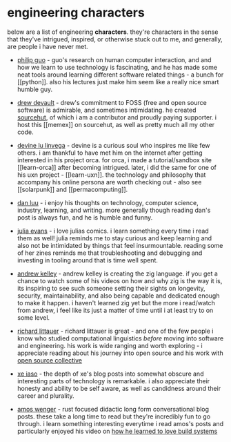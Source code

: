 # engineering characters

<!--epistemic=sapling-->

below are a list of engineering **characters**. they're characters in the sense
that they've intrigued, inspired, or otherwise stuck out to me, and generally,
are people i have never met.

- [philip guo](https://pg.ucsd.edu/) - guo's research on human computer
  interaction, and and how we learn to use technology is fascinating, and he
  has made some neat tools around learning different software related things -
  a bunch for [[python]]. also his lectures just make him seem like a really
  nice smart humble guy.

- [drew devault](https://drewdevault.com/) - drew's commitment to FOSS (free
  and open source software) is admirable, and sometimes intimidating. he
  created [sourcehut](https://sr.ht), of which i am a contributor and proudly
  paying supporter. i host this [[memex]] on sourcehut, as well as pretty much
  all my other code.

- [devine lu linvega](https://wiki.xxiivv.com/) - devine is a curious soul who
  inspires me like few others. i am thankful to have met him on the internet
  after getting interested in his project orca. for orca, i made a
  tutorial/sandbox site [[learn-orca]] after becoming intrigued. later, i did
  the same for one of his uxn project - [[learn-uxn]]. the technology and
  philosophy that accompany his online persona are worth checking out - also
  see [[solarpunk]] and [[permacomputing]].

- [dan luu](https://danluu.com/) - i enjoy his thoughts on technology, computer
  science, industry, learning, and writing. more generally though reading dan's
  post is always fun, and he is humble and funny.

- [julia evans](https://jvns.ca/) - i love julias comics. i learn something
  every time i read them as well! julia reminds me to stay curious and keep
  learning and also not be intimidated by things that feel insurmountable.
  reading some of her zines reminds me that troubleshooting and debugging and
  investing in tooling around that is time well spent.

- [andrew kelley](https://andrewkelley.me/) - andrew kelley is creating the zig
  language. if you get a chance to watch some of his videos on how and why zig
  is the way it is, its inspiring to see such someone setting their sights on
  longevity, security, maintainability, and also being capable and dedicated
  enough to make it happen. i haven't learned zig yet but the more i read/watch
  from andrew, i feel like its just a matter of time until i at least try to on
  some level.

- [richard littauer](https://www.burntfen.com/) - richard littauer is great -
  and one of the few people i know who studied computational linguistics
  _before_ moving into software and engineering. his work is wide ranging and
  worth exploring - i appreciate reading about his journey into open source and
  his work with [open source collective](https://www.oscollective.org/)

- [xe iaso](https://xeiaso.net/) - the depth of xe's blog posts into somewhat
  obscure and interesting parts of technology is remarkable. i also appreciate
  their honesty and ability to be self aware, as well as candidness around
  their career and plurality.

- [amos wenger](https://fasterthanli.me/) - rust focused didactic long form
  conversational blog posts. these take a long time to read but they're
  incredibly fun to go through. i learn something interesting everytime i read
  amos's posts and particularly enjoyed his video on
  [how he learned to love build systems](https://www.youtube.com/watch?v=7_DExGdUw7w)
